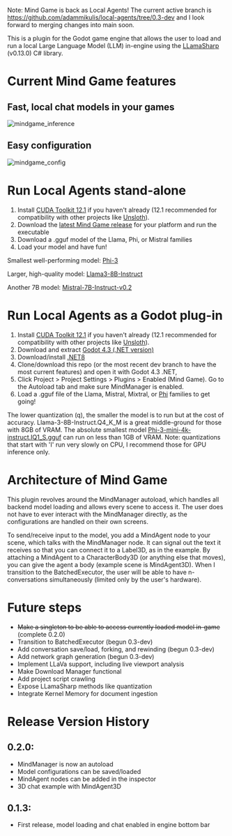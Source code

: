 Note: Mind Game is back as Local Agents! The current active branch is https://github.com/adammikulis/local-agents/tree/0.3-dev and I look forward to merging changes into main soon.


This is a plugin for the Godot game engine that allows the user to load and run a local Large Language Model (LLM) in-engine using the [LLamaSharp](https://github.com/SciSharp/LLamaSharp) (v0.13.0) C# library.
# Current Mind Game features
## Fast, local chat models in your games
![mindgame_inference](https://github.com/adammikulis/MindGame/assets/27887607/bb9da9c0-622d-4b6d-af08-40cf7f2bdba9)

## Easy configuration
![mindgame_config](https://github.com/adammikulis/MindGame/assets/27887607/3ecd86f9-cf92-473f-a667-76b62b7cfdb0)

# Run Local Agents stand-alone

1) Install [CUDA Toolkit 12.1](https://developer.nvidia.com/cuda-12-1-0-download-archive) if you haven't already (12.1 recommended for compatibility with other projects like [Unsloth](https://github.com/unslothai/unsloth)).
2) Download the [latest Mind Game release](https://github.com/adammikulis/MindGame/releases) for your platform and run the executable
3) Download a .gguf model of the Llama, Phi, or Mistral families
4) Load your model and have fun!

Smallest well-performing model: [Phi-3](https://huggingface.co/microsoft/Phi-3-mini-4k-instruct-gguf/tree/main)

Larger, high-quality model: [Llama3-8B-Instruct](https://huggingface.co/bartowski/Meta-Llama-3-8B-Instruct-GGUF/tree/main)

Another 7B model: [Mistral-7B-Instruct-v0.2](https://huggingface.co/TheBloke/Mistral-7B-Instruct-v0.2-GGUF/tree/main)



# Run Local Agents as a Godot plug-in

1) Install [CUDA Toolkit 12.1](https://developer.nvidia.com/cuda-12-1-0-download-archive) if you haven't already (12.1 recommended for compatibility with other projects like [Unsloth](https://github.com/unslothai/unsloth)).
2) Download and extract [Godot 4.3 (.NET version)](https://godotengine.org/download/archive/4.3-beta2/)
3) Download/install [.NET8](https://dotnet.microsoft.com/en-us/download)
4) Clone/download this repo (or the most recent dev branch to have the most current features) and open it with Godot 4.3 .NET,
5) Click Project > Project Settings > Plugins > Enabled (Mind Game). Go to the Autoload tab and make sure MindManager is enabled.
6) Load a .gguf file of the Llama, Mistral, Mixtral, or [Phi](https://huggingface.co/microsoft/Phi-3-mini-4k-instruct-gguf/resolve/main/Phi-3-mini-4k-instruct-q4.gguf) families to get going!


The lower quantization (q), the smaller the model is to run but at the cost of accuracy. Llama-3-8B-Instruct.Q4_K_M is a great middle-ground for those with 8GB of VRAM. The absolute smallest model [Phi-3-mini-4k-instruct.IQ1_S.gguf](https://huggingface.co/bartowski/Phi-3-mini-4k-instruct-GGUF/blob/main/Phi-3-mini-4k-instruct-IQ1_S.gguf) can run on less than 1GB of VRAM. Note: quantizations that start with 'I' run very slowly on CPU, I recommend those for GPU inference only.

# Architecture of Mind Game
This plugin revolves around the MindManager autoload, which handles all backend model loading and allows every scene to access it. The user does not have to ever interact with the MindManager directly, as the configurations are handled on their own screens.

To send/receive input to the model, you add a MindAgent node to your scene, which talks with the MindManager node. It can signal out the text it receives so that you can connect it to a Label3D, as in the example. By attaching a MindAgent to a CharacterBody3D (or anything else that moves), you can give the agent a body (example scene is MindAgent3D). When I transition to the BatchedExecutor, the user will be able to have n-conversations simultaneously (limited only by the user's hardware).

# Future steps
- ~~Make a singleton to be able to access currently loaded model in-game~~ (complete 0.2.0)
- Transition to BatchedExecutor (begun 0.3-dev)
- Add conversation save/load, forking, and rewinding (begun 0.3-dev)
- Add network graph generation (begun 0.3-dev)
- Implement LLaVa support, including live viewport analysis
- Make Download Manager functional
- Add project script crawling
- Expose LLamaSharp methods like quantization
- Integrate Kernel Memory for document ingestion

# Release Version History

## 0.2.0: 
- MindManager is now an autoload
- Model configurations can be saved/loaded
- MindAgent nodes can be added in the inspector
- 3D chat example with MindAgent3D
  
## 0.1.3:
- First release, model loading and chat enabled in engine bottom bar
